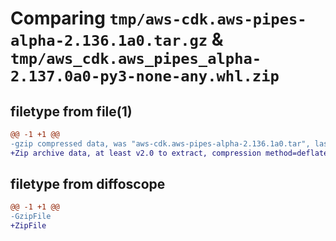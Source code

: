 # Comparing `tmp/aws-cdk.aws-pipes-alpha-2.136.1a0.tar.gz` & `tmp/aws_cdk.aws_pipes_alpha-2.137.0a0-py3-none-any.whl.zip`

## filetype from file(1)

```diff
@@ -1 +1 @@
-gzip compressed data, was "aws-cdk.aws-pipes-alpha-2.136.1a0.tar", last modified: Tue Apr  9 23:15:44 2024, max compression
+Zip archive data, at least v2.0 to extract, compression method=deflate
```

## filetype from diffoscope

```diff
@@ -1 +1 @@
-GzipFile
+ZipFile
```

